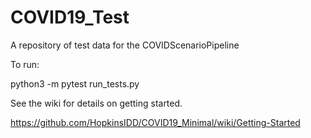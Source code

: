 # COVID19_Test
A repository of test data for the COVIDScenarioPipeline

To run:

python3 -m pytest run_tests.py

See the wiki for details on getting started.

https://github.com/HopkinsIDD/COVID19_Minimal/wiki/Getting-Started
